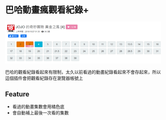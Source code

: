 # 巴哈動畫瘋觀看紀錄+

![demo](./doc/demo.png)

巴哈的觀看紀錄看起來有限制，太久以前看過的動畫紀錄看起來不會存起來，所以這個插件會把觀看紀錄存在瀏覽器帳號上

## Feature

* 看過的動畫集數會用橘色底
* 會自動補上最後一次看的集數
